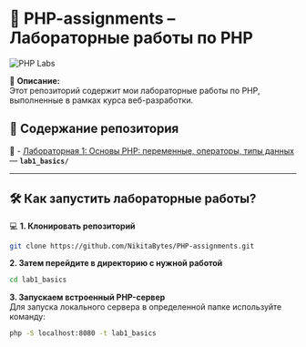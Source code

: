 # 🐘 PHP-assignments  – Лабораторные работы по PHP  

![PHP Labs](https://upload.wikimedia.org/wikipedia/commons/2/27/PHP-logo.svg)  

📌 **Описание:**  
Этот репозиторий содержит мои лабораторные работы по PHP, выполненные в рамках курса веб-разработки.  

## 🚀 **Содержание репозитория**  

🔹 - [Лабораторная 1: Основы PHP: переменные, операторы, типы данных](lab1_basics/) — **`lab1_basics/`**
 
---

## 🛠 **Как запустить лабораторные работы?**  

💻 **1. Клонировать репозиторий**  
```sh
git clone https://github.com/NikitaBytes/PHP-assignments.git
```
**2. Затем перейдите в директорию с нужной работой**
```sh
cd lab1_basics
```
**3. Запускаем встроенный PHP-сервер**<br>
Для запуска локального сервера в определенной папке используйте команду:
```sh
php -S localhost:8080 -t lab1_basics
```
